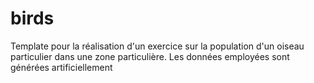 # birds
Template pour la réalisation d'un exercice sur la population d'un oiseau particulier dans une zone particulière. Les données employées sont générées artificiellement 
